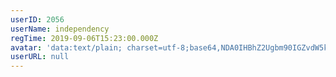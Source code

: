 ```yaml
---
userID: 2056
userName: independency
regTime: 2019-09-06T15:23:00.000Z
avatar: 'data:text/plain; charset=utf-8;base64,NDA0IHBhZ2Ugbm90IGZvdW5kCg=='
userURL: null
---
```



